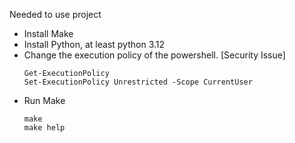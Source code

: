 Needed to use project
- Install Make
- Install Python, at least python 3.12
- Change the execution policy of the powershell. [Security Issue]
    ```
    Get-ExecutionPolicy
    Set-ExecutionPolicy Unrestricted -Scope CurrentUser
    ```
- Run Make
    ```
    make
    make help
    ```